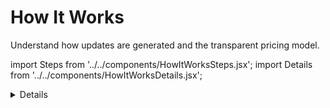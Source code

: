 # How It Works

Understand how updates are generated and the transparent pricing model.

import Steps from '../../components/HowItWorksSteps.jsx';
import Details from '../../components/HowItWorksDetails.jsx';

<Steps />

<Details />